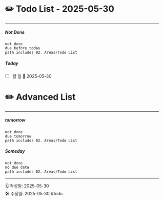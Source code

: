 # ✏️ Todo List  - 2025-05-30
---
##### Not Done
```tasks
not done
due before today
path includes 02. Areas/Todo List
```

##### Today
- [ ] 할 일 📅 2025-05-30 


# ✏️ Advanced List
---
##### tomorrow
```tasks
not done
due tomorrow
path includes 02. Areas/Todo List
```
##### Someday
```tasks
not done
no due date
path includes 02. Areas/Todo List
```
 
---
🗓 작성일: 2025-05-30  
🛠 수정일: 2025-05-30
#todo